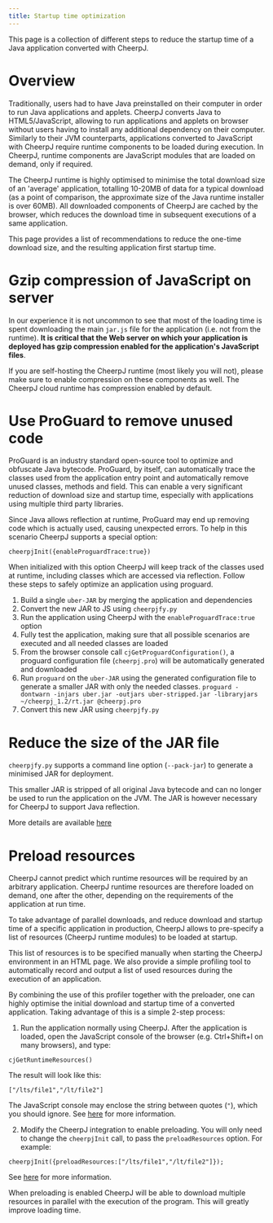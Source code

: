 ```yaml
---
title: Startup time optimization
---
```


This page is a collection of different steps to reduce the startup time of a Java application converted with CheerpJ.

# Overview

Traditionally, users had to have Java preinstalled on their computer in order to run Java applications and applets. CheerpJ converts Java to HTML5/JavaScript, allowing to run applications and applets on browser without users having to install any additional dependency on their computer. Similarly to their JVM counterparts, applications converted to JavaScript with CheerpJ require runtime components to be loaded during execution. In CheerpJ, runtime components are JavaScript modules that are loaded on demand, only if required.

The CheerpJ runtime is highly optimised to minimise the total download size of an 'average' application, totalling 10-20MB of data for a typical download (as a point of comparison, the approximate size of the Java runtime installer is over 60MB). All downloaded components of CheerpJ are cached by the browser, which reduces the download time in subsequent executions of a same application.

This page provides a list of recommendations to reduce the one-time download size, and the resulting application first startup time.

# Gzip compression of JavaScript on server

In our experience it is not uncommon to see that most of the loading time is spent downloading the main `jar.js` file for the application (i.e. not from the runtime). **It is critical that the Web server on which your application is deployed has gzip compression enabled for the application's JavaScript files**.

If you are self-hosting the CheerpJ runtime (most likely you will not), please make sure to enable compression on these components as well. The CheerpJ cloud runtime has compression enabled by default.

# Use ProGuard to remove unused code

ProGuard is an industry standard open-source tool to optimize and obfuscate Java bytecode. ProGuard, by itself, can automatically trace the classes used from the application entry point and automatically remove unused classes, methods and field. This can enable a very significant reduction of download size and startup time, especially with applications using multiple third party libraries.

Since Java allows reflection at runtime, ProGuard may end up removing code which is actually used, causing unexpected errors. To help in this scenario CheerpJ supports a special option:

`cheerpjInit({enableProguardTrace:true})`

When initialized with this option CheerpJ will keep track of the classes used at runtime, including classes which are accessed via reflection. Follow these steps to safely optimize an application using proguard.

1. Build a single `uber-JAR` by merging the application and dependencies
2. Convert the new JAR to JS using `cheerpjfy.py`
3. Run the application using CheerpJ with the `enableProguardTrace:true` option
4. Fully test the application, making sure that all possible scenarios are executed and all needed classes are loaded
5. From the browser console call `cjGetProguardConfiguration()`, a proguard configuration file (`cheerpj.pro`) will be automatically generated and downloaded
6. Run `proguard` on the `uber-JAR` using the generated configuration file to generate a smaller JAR with only the needed classes. `proguard -dontwarn -injars uber.jar -outjars uber-stripped.jar -libraryjars ~/cheerpj_1.2/rt.jar @cheerpj.pro`
7. Convert this new JAR using `cheerpjfy.py`

# Reduce the size of the JAR file

`cheerpjfy.py` supports a command line option (`--pack-jar`) to generate a minimised JAR for deployment.

This smaller JAR is stripped of all original Java bytecode and can no longer be used to run the application on the JVM. The JAR is however necessary for CheerpJ to support Java reflection.

More details are available [here](Command-Line-Options#--pack-jarpackjar)

# Preload resources

CheerpJ cannot predict which runtime resources will be required by an arbitrary application. CheerpJ runtime resources are therefore loaded on demand, one after the other, depending on the requirements of the application at run time.

To take advantage of parallel downloads, and reduce download and startup time of a specific application in production, CheerpJ allows to pre-specify a list of resources (CheerpJ runtime modules) to be loaded at startup.

This list of resources is to be specified manually when starting the CheerpJ environment in an HTML page. We also provide a simple profiling tool to automatically record and output a list of used resources during the execution of an application.

By combining the use of this profiler together with the preloader, one can highly optimise the initial download and startup time of a converted application. Taking advantage of this is a simple 2-step process:

1. Run the application normally using CheerpJ. After the application is loaded, open the JavaScript console of the browser (e.g. Ctrl+Shift+I on many browsers), and type:

`cjGetRuntimeResources()`

The result will look like this:

`["/lts/file1","/lt/file2"]`

The JavaScript console may enclose the string between quotes (`"`), which you should ignore. See [here](Runtime-API#cjgetruntimeresources) for more information.

2. Modify the CheerpJ integration to enable preloading. You will only need to change the `cheerpjInit` call, to pass the `preloadResources` option. For example:

`cheerpjInit({preloadResources:["/lts/file1","/lt/file2"]});`

See [here](Runtime-API#preloadresources) for more information.

When preloading is enabled CheerpJ will be able to download multiple resources in parallel with the execution of the program. This will greatly improve loading time.

